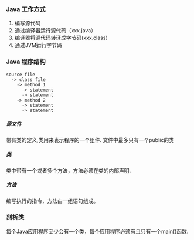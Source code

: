 ### Java 工作方式
1. 编写源代码
2. 通过编译器运行源代码（xxx.java）
3. 编译器将源代码转译成字节码(xxx.class)
4. 通过JVM运行字节码

### Java 程序结构
```
source file 
  -> class file
    -> method 1
      -> statement
      -> statement
    -> method 2
      -> statement
      -> statement
```

##### 源文件
带有类的定义,类用来表示程序的一个组件.
文件中最多只有一个public的类

##### 类
类中带有一个或者多个方法，方法必须在类的内部声明.

##### 方法
编写执行的指令，方法由一组语句组成。

### 剖析类
每个Java应用程序至少会有一个类，每个应用程序必须有且只有一个main()函数.

